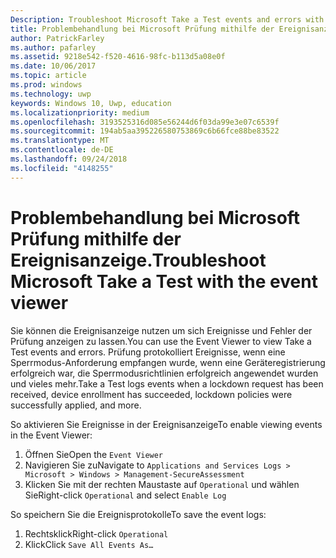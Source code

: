 ```yaml
---
Description: Troubleshoot Microsoft Take a Test events and errors with the event viewer.
title: Problembehandlung bei Microsoft Prüfung mithilfe der Ereignisanzeige.
author: PatrickFarley
ms.author: pafarley
ms.assetid: 9218e542-f520-4616-98fc-b113d5a08e0f
ms.date: 10/06/2017
ms.topic: article
ms.prod: windows
ms.technology: uwp
keywords: Windows 10, Uwp, education
ms.localizationpriority: medium
ms.openlocfilehash: 3193525316d085e56244d6f03da99e3e07c6539f
ms.sourcegitcommit: 194ab5aa395226580753869c6b66fce88be83522
ms.translationtype: MT
ms.contentlocale: de-DE
ms.lasthandoff: 09/24/2018
ms.locfileid: "4148255"
---
```

# <a name="troubleshoot-microsoft-take-a-test-with-the-event-viewer"></a><span data-ttu-id="9e7a7-103">Problembehandlung bei Microsoft Prüfung mithilfe der Ereignisanzeige.</span><span class="sxs-lookup"><span data-stu-id="9e7a7-103">Troubleshoot Microsoft Take a Test with the event viewer</span></span>

<span data-ttu-id="9e7a7-104">Sie können die Ereignisanzeige nutzen um sich Ereignisse und Fehler der Prüfung anzeigen zu lassen.</span><span class="sxs-lookup"><span data-stu-id="9e7a7-104">You can use the Event Viewer to view Take a Test events and errors.</span></span> <span data-ttu-id="9e7a7-105">Prüfung protokolliert Ereignisse, wenn eine Sperrmodus-Anforderung empfangen wurde, wenn eine Geräteregistrierung erfolgreich war, die Sperrmodusrichtlinien erfolgreich angewendet wurden und vieles mehr.</span><span class="sxs-lookup"><span data-stu-id="9e7a7-105">Take a Test logs events when a lockdown request has been received, device enrollment has succeeded, lockdown policies were successfully applied, and more.</span></span>

<span data-ttu-id="9e7a7-106">So aktivieren Sie Ereignisse in der Ereignisanzeige</span><span class="sxs-lookup"><span data-stu-id="9e7a7-106">To enable viewing events in the Event Viewer:</span></span>
1. <span data-ttu-id="9e7a7-107">Öffnen Sie</span><span class="sxs-lookup"><span data-stu-id="9e7a7-107">Open the</span></span> `Event Viewer`
2. <span data-ttu-id="9e7a7-108">Navigieren Sie zu</span><span class="sxs-lookup"><span data-stu-id="9e7a7-108">Navigate to</span></span> `Applications and Services Logs > Microsoft > Windows > Management-SecureAssessment`
3. <span data-ttu-id="9e7a7-109">Klicken Sie mit der rechten Maustaste auf `Operational` und wählen Sie</span><span class="sxs-lookup"><span data-stu-id="9e7a7-109">Right-click `Operational` and select</span></span> `Enable Log`

<span data-ttu-id="9e7a7-110">So speichern Sie die Ereignisprotokolle</span><span class="sxs-lookup"><span data-stu-id="9e7a7-110">To save the event logs:</span></span>
1. <span data-ttu-id="9e7a7-111">Rechtsklick</span><span class="sxs-lookup"><span data-stu-id="9e7a7-111">Right-click</span></span> `Operational`
2. <span data-ttu-id="9e7a7-112">Klick</span><span class="sxs-lookup"><span data-stu-id="9e7a7-112">Click</span></span> `Save All Events As…`
